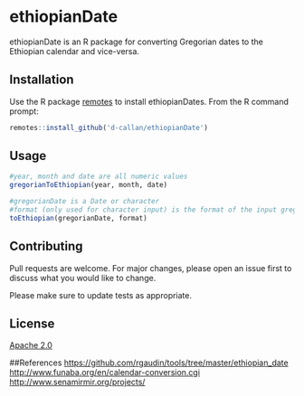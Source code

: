 # ethiopianDate

ethiopianDate is an R package for converting Gregorian dates to the Ethiopian calendar and vice-versa.

## Installation

Use the R package [remotes](https://cran.r-project.org/web/packages/remotes/index.html) to install ethiopianDates. From the R command prompt:

```R
remotes::install_github('d-callan/ethiopianDate')
```

## Usage

```R
#year, month and date are all numeric values
gregorianToEthiopian(year, month, date)

#gregorianDate is a Date or character
#format (only used for character input) is the format of the input gregorianDate, default is '%Y-%m-%d'
toEthiopian(gregorianDate, format)
```

## Contributing
Pull requests are welcome. For major changes, please open an issue first to discuss what you would like to change.

Please make sure to update tests as appropriate.

## License
[Apache 2.0](https://www.apache.org/licenses/LICENSE-2.0.txt)

##References
https://github.com/rgaudin/tools/tree/master/ethiopian_date
http://www.funaba.org/en/calendar-conversion.cgi
http://www.senamirmir.org/projects/
